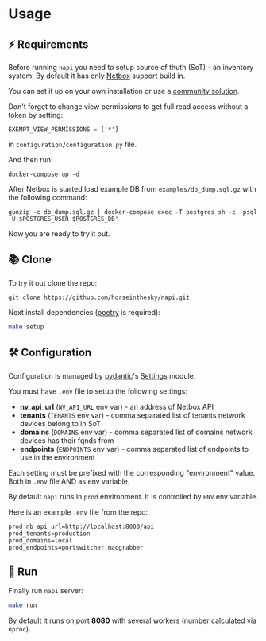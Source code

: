 # Usage

## ⚡️ Requirements

Before running `napi` you need to setup source of thuth (SoT) - an inventory system. By default it has only [Netbox](https://docs.netbox.dev/en/stable/) support build in.

You can set it up on your own installation or use a [community solution](https://github.com/netbox-community/netbox-docker).

Don't forget to change view permissions to get full read access without a token by setting:

```
EXEMPT_VIEW_PERMISSIONS = ['*']
```

in `configuration/configuration.py` file.

And then run:

```
docker-compose up -d
```

After Netbox is started load example DB from `examples/db_dump.sql.gz` with the following command:

```
gunzip -c db_dump.sql.gz | docker-compose exec -T postgres sh -c 'psql -U $POSTGRES_USER $POSTGRES_DB'
```

Now you are ready to try it out.

## 📚 Clone

To try it out clone the repo:

```
git clone https://github.com/horseinthesky/napi.git
```

Next install dependencies ([poetry](https://python-poetry.org/) is required):

```bash
make setup
```

## 🛠️ Configuration

Configuration is managed by [pydantic](https://docs.pydantic.dev/)'s [Settings](https://docs.pydantic.dev/usage/settings/) module.

You must have `.env` file to setup the following settings:

- **nv_api_url** (`NV_API_URL` env var) - an address of Netbox API
- **tenants** (`TENANTS` env var) - comma separated list of tenants network devices belong to in SoT
- **domains** (`DOMAINS` env var) - comma separated list of domains network devices has their fqnds from
- **endpoints** (`ENDPOINTS` env var) - comma separated list of endpoints to use in the environment

Each setting must be prefixed with the corresponding "environment" value. Both in `.env` file AND as env variable.

By default `napi` runs in `prod` environment. It is controlled by `ENV` env variable.

Here is an example `.env` file from the repo:

```
prod_nb_api_url=http://localhost:8000/api
prod_tenants=production
prod_domains=local
prod_endpoints=portswitcher,macgrabber
```

## 🚀 Run

Finally run `napi` server:

```bash
make run
```

By default it runs on port **8080** with several workers (number calculated via `nproc`).
